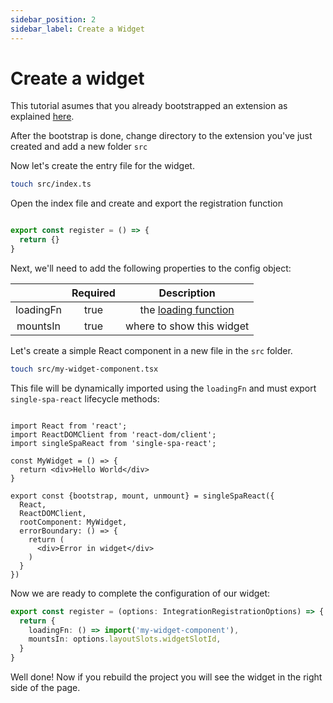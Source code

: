 ```yaml
---
sidebar_position: 2
sidebar_label: Create a Widget
---
```


# Create a widget

This tutorial asumes that you already bootstrapped an extension as explained [here](./index.md).

After the bootstrap is done, change directory to the extension you've just created and add a new folder `src`

Now let's create the entry file for the widget.

```bash
touch src/index.ts
```

Open the index file and create and export the registration function

```ts title="export widget's registration function"

export const register = () => {
  return {}
}

```

Next, we'll need to add the following properties to the config object:

|           |  Required  |                     Description                                 |
|:---------:|:----------:|:---------------------------------------------------------------:|
| loadingFn |   true     |  the [loading function](../../extensions/app-loader.md)      |
| mountsIn  |   true     |  where to show this widget                                      |


Let's create a simple React component in a new file in the `src` folder.

```bash
touch src/my-widget-component.tsx
```

This file will be dynamically imported using the `loadingFn` and must export `single-spa-react` lifecycle methods:

```tsx title="src/my-widget-component.tsx"

import React from 'react';
import ReactDOMClient from 'react-dom/client';
import singleSpaReact from 'single-spa-react';

const MyWidget = () => {
  return <div>Hello World</div>
}

export const {bootstrap, mount, unmount} = singleSpaReact({
  React,
  ReactDOMClient,
  rootComponent: MyWidget,
  errorBoundary: () => {
    return (
      <div>Error in widget</div>
    )
  }
})

```

Now we are ready to complete the configuration of our widget:

```ts
export const register = (options: IntegrationRegistrationOptions) => {
  return {
    loadingFn: () => import('my-widget-component'),
    mountsIn: options.layoutSlots.widgetSlotId,
  }
}
```

Well done! Now if you rebuild the project you will see the widget in the right side of the page.
